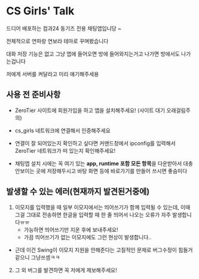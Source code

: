 # CS Girls' Talk

드디어 배포하는 컴과24 동기즈 전용 채팅앱입니당 ~

전체적으로 연파랑 연보라 테마로 꾸며봤습니다

대화 저장 기능은 없고 그냥 앱에 들어오면 방에 들어와지는거고 나가면 방에서도 나가는겁니다

저에게 서버를 켜달라고 미리 얘기해주세용

## 사용 전 준비사항

-   ZeroTier 사이트에 회원가입을 하고 앱을 설치해주세요! (사이트 대기 오래걸림주의)

-   cs_girls 네트워크에 연결해서 인증해주세요

-   연결이 잘 되어있는지 확인하고 싶다면 커맨드창에서 ipconfig를 입력해서 ZeroTier 네트워크가 떠 있는지 확인해주세요!

-   채팅앱 설치 시에는 꼭 여기 있는 **app, runtime 포함 모든 항목**을 다운받아서 대충 안보이는 곳에 저장해두시고 바탕 화면 등에 바로가기를 만들어 쓰시면 좋슴미다

## 발생할 수 있는 에러(현재까지 발견된거중에)

1. 이모지를 입력했을 때 일부 이모지에서는 띄어쓰기가 함께 입력될 수 있는데, 이때 그걸 그대로 전송하면 한글을 입력할 때 한 줄 띄어서 나오는 오류가 자주 발생합니다ㅠㅠ
    - 가능하면 띄어쓰기만 지운 후에 보내주세요!
    - 가끔 띄어쓰기가 없는 이모지에도 그런 현상이 발생합니다..

-   근데 이건 Swing이 이모지 지원을 안해준다는 고질적인 문제로 버그수정이 힘들거같으니 그냥쓰셈ㅋㅋ

2. 그 외 버그를 발견하면 꼭 저에게 제보해주세요!
